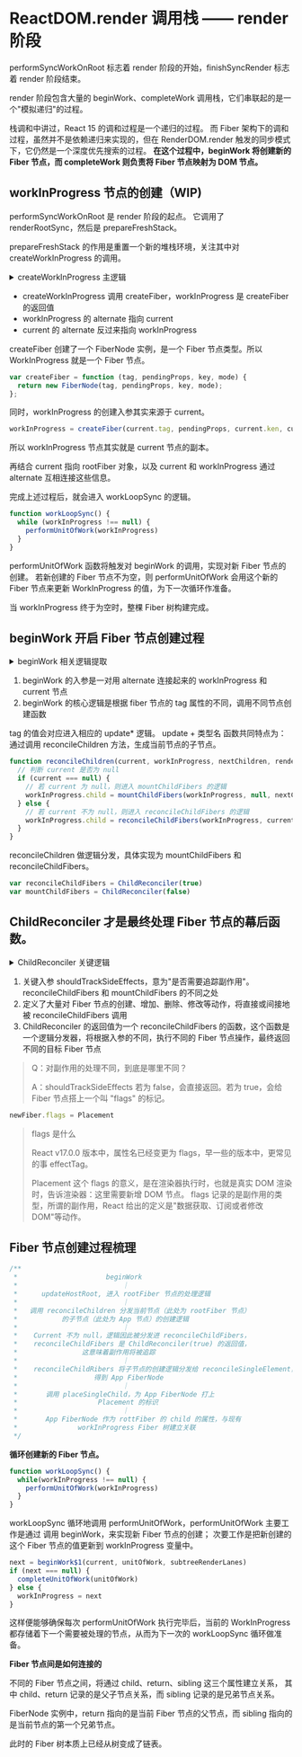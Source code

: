 # ReactDOM.render 调用栈 —— render 阶段

performSyncWorkOnRoot 标志着 render 阶段的开始，finishSyncRender 标志着 render 阶段结束。

render 阶段包含大量的 beginWork、completeWork 调用栈，它们串联起的是一个"模拟递归"的过程。

栈调和中讲过，React 15 的调和过程是一个递归的过程。
而 Fiber 架构下的调和过程，虽然并不是依赖递归来实现的，但在 RenderDOM.render 触发的同步模式下，它仍然是一个深度优先搜索的过程。
**在这个过程中，beginWork 将创建新的 Fiber 节点，而 completeWork 则负责将 Fiber 节点映射为 DOM 节点。**

## workInProgress 节点的创建（WIP)

performSyncWorkOnRoot 是 render 阶段的起点。
它调用了 renderRootSync，然后是 prepareFreshStack。

prepareFreshStack 的作用是重置一个新的堆栈环境，关注其中对 createWorkInProgress 的调用。

<details>
<summary>
createWorkInProgress 主逻辑
</summary>

```javascript
// 这里入参中的 current 传入的是现有树结构中的 rootFiber 对象
function createWorkInProgress(current, pendingProps) {
  var workInProgress = current.alternate
  // ReactDOM.render 触发的首屏渲染将进入这个逻辑
  if (workInProgress === null) {
    // 这是需要你关注的第一个点，workInProgress 是 createFiber 方法的返回值
    workInProgress = createFiber(current.tag, pendingProps, current.key, current.mode)
    workInProgress.elementType = current.elementType
    workInProgress.type = current.type
    workInProgress.stateNode = current.stateNode
    // 这是需要你关注的第二个点，workInProgress 的 alternate 将指向 current
    workInProgress.alternate = current
    // 这是需要你关注的第三个点，current 的 alternate 将反过来指向 workInProgress
    current.alternate = workInProgress
  } else {
    // else 的逻辑此处先不用关注
  }

  // 以下省略大量 workInProgress 对象的属性处理逻辑
  // 返回 workInProgress 节点
  return workInProgress
}
```
</details>

- createWorkInProgress 调用 createFiber，workInProgress 是 createFiber 的返回值
- workInProgress 的 alternate 指向 current
- current 的 alternate 反过来指向 workInProgress

createFiber 创建了一个 FiberNode 实例，是一个 Fiber 节点类型。所以 WorkInProgress 就是一个 Fiber 节点。
```javascript
var createFiber = function (tag, pendingProps, key, mode) {
  return new FiberNode(tag, pendingProps, key, mode);
};
```
同时，workInProgress 的创建入参其实来源于 current。
```javascript
workInProgress = createFiber(current.tag, pendingProps, current.ken, current.mode)
```
所以 workInProgress 节点其实就是 current 节点的副本。

再结合 current 指向 rootFiber 对象，以及 current 和 workInProgress 通过 alternate 互相连接这些信息。

完成上述过程后，就会进入 workLoopSync 的逻辑。
```javascript
function workLoopSync() {
  while (workInProgress !== null) {
    performUnitOfWork(workInProgress)
  }
}
```
performUnitOfWork 函数将触发对 beginWork 的调用，实现对新 Fiber 节点的创建。
若新创建的 Fiber 节点不为空，则 performUnitOfWork 会用这个新的 Fiber 节点来更新 WorkInProgress 的值，为下一次循环作准备。

当 workInProgress 终于为空时，整棵 Fiber 树构建完成。

## beginWork 开启 Fiber 节点创建过程

<details>
<summary>
beginWork 相关逻辑提取
</summary>

```javascript
function beginWork(current, workInProgress, renderLanes) {
  // ...
  //  current 节点不为空的情况下，会加一道辨识，看看是否有更新逻辑要处理
  if (current !== null) {
    // 获取新旧 props
    var oldProps = current.memoizedProps
    var newProps = workInProgress.pendingProps
    // 若 props 更新或者上下文改变，则认为需要"接受更新"
    if (oldProps !== newProps || hasContextChanged() || (
     workInProgress.type !== current.type )) {
      // 打个更新标
      didReceiveUpdate = true
    } else if (xxx) {
      // 不需要更新的情况 A
      return A
    } else {
      if (`需要更新的情况 B`) {
        didReceiveUpdate = true
      } else {
        // 不需要更新的其他情况，这里我们的首次渲染就将执行到这一行的逻辑
        didReceiveUpdate = false
      }
    }
  } else {
    didReceiveUpdate = false
  }
  // ...
  // 这坨 switch 是 beginWork 中的核心逻辑，原有的代码量相当大
  switch (workInProgress.tag) {
    // ...
    // 这里省略掉大量形如"case: xxx"的逻辑
    // 根节点将进入这个逻辑
    case HostRoot:
      return updateHostRoot(current, workInProgress, renderLanes)
    // dom 标签对应的节点将进入这个逻辑
    case HostComponent:
      return updateHostComponent(current, workInProgress, renderLanes)
    // 文本节点将进入这个逻辑
    case HostText:
      return updateHostText(current, workInProgress)
    // ...
    // 这里省略掉大量形如"case: xxx"的逻辑
  }
  // 这里是错误兜底，处理 switch 匹配不上的情况
  {
    {
      throw Error(
        "Unknown unit of work tag (" +
          workInProgress.tag +
          "). This error is likely caused by a bug in React. Please file an issue."
      )
    }
  }
}

```
</details>

1. beginWork 的入参是一对用 alternate 连接起来的 workInProgress 和 current 节点
2. beginWork 的核心逻辑是根据 fiber 节点的 tag 属性的不同，调用不同节点创建函数

tag 的值会对应进入相应的 update* 逻辑。
update + 类型名 函数共同特点为：通过调用 reconcileChildren 方法，生成当前节点的子节点。

```javascript
function reconcileChildren(current, workInProgress, nextChildren, renderLanes) {
  // 判断 current 是否为 null
  if (current === null) {
    // 若 current 为 null，则进入 mountChildFibers 的逻辑
    workInProgress.child = mountChildFibers(workInProgress, null, nextChildren, renderLanes)
  } else {
    // 若 current 不为 null，则进入 reconcileChildFibers 的逻辑
    workInProgress.child = reconcileChildFibers(workInProgress, current.child, nextChildren, renderLanes)
  }
}
```

reconcileChildren 做逻辑分发，具体实现为 mountChildFibers 和 reconcileChildFibers。

```javascript
var reconcileChildFibers = ChildReconciler(true)
var mountChildFibers = ChildReconciler(false)
```

## ChildReconciler 才是最终处理 Fiber 节点的幕后函数。

<details>
<summary>
ChildReconciler 关键逻辑
</summary>

```javascript
function ChildReconciler(shouldTrackSideEffects) {
  // 删除节点的逻辑
  function deleteChild(returnFiber, childToDelete) {
    if (!shouldTrackSideEffects) {
      // Noop.
      return
    }
    // 以下执行删除逻辑
  }

  // ......

  // 单个节点的插入逻辑
  function placeSingleChild(newFiber) {
    if (shouldTrackSideEffects && newFiber.alternate === null) {
      newFiber.flags = Placement
    }
    return newFiber
  }

  // 插入节点的逻辑
  function placeChild(newFiber, lastPlacedIndex, newIndex) {
    newFiber.index = newIndex
    if (!shouldTrackSideEffects) {
      // Noop.
      return lastPlacedIndex
    }
    // 以下执行插入逻辑
  }

  // ......
  // 此处省略一系列 updateXXX 的函数，它们用于处理 Fiber 节点的更新

  // 处理不止一个子节点的情况
  function reconcileChildrenArray(returnFiber, currentFirstChild, newChildren, lanes) {
    // ......
  }
  // 此处省略一堆 reconcileXXXXX 形式的函数，它们负责处理具体的 reconcile 逻辑
  function reconcileChildFibers(returnFiber, currentFirstChild, newChild, lanes) {
    // 这是一个逻辑分发器，它读取入参后，会经过一系列的条件判断，调用上方所定义的负责具体节点操作的函数
  }
  // 将总的 reconcileChildFibers 函数返回
  return reconcileChildFibers
}
```

[查看具体文件](https://github.com/facebook/react/blob/56e9feead0f91075ba0a4f725c9e4e343bca1c67/packages/react-reconciler/src/ReactChildFiber.old.js#L253)
</details>

1. 关键入参 shouldTrackSideEffects，意为"是否需要追踪副作用"。reconcileChildFibers 和 mountChildFibers 的不同之处
2. 定义了大量对 Fiber 节点的创建、增加、删除、修改等动作，将直接或间接地被 reconcileChildFibers 调用
3. ChildReconciler 的返回值为一个 reconcileChildFibers 的函数，这个函数是一个逻辑分发器，将根据入参的不同，执行不同的 Fiber 节点操作，最终返回不同的目标 Fiber 节点

> Q：对副作用的处理不同，到底是哪里不同？
>
> A：shouldTrackSideEffects 若为 false，会直接返回。若为 true，会给 Fiber 节点搭上一个叫 "flags" 的标记。
```javascript
newFiber.flags = Placement
```

> flags 是什么
>
> React v17.0.0 版本中，属性名已经变更为 flags，早一些的版本中，更常见的事 effectTag。
>
> Placement 这个 flags 的意义，是在渲染器执行时，也就是真实 DOM 渲染时，告诉渲染器：这里需要新增 DOM 节点。
> flags 记录的是副作用的类型，所谓的副作用，React 给出的定义是"数据获取、订阅或者修改 DOM"等动作。

## Fiber 节点创建过程梳理

```javascript
/**
 *                      beginWork
 *                          ｜
 *      updateHostRoot, 进入 rootFiber 节点的处理逻辑
 *                          ｜
 *   调用 reconcileChildren 分发当前节点（此处为 rootFiber 节点）
 *           的子节点（此处为 App 节点）的创建逻辑
 *                          ｜
 *    Current 不为 null，逻辑因此被分发进 reconcileChildFibers，
 *    reconcileChildFibers 是 ChildReconciler(true) 的返回值，
 *                这意味着副作用将被追踪
 *                          ｜
 *    reconcileChildRibers 将子节点的创建逻辑分发给 reconcileSingleElement，
 *                   得到 App FiberNode
 *                          ｜
 *       调用 placeSingleChild，为 App FiberNode 打上
 *                    Placement 的标识
 *                          ｜
 *       App FiberNode 作为 rottFiber 的 child 的属性，与现有
 *               workInProgress Fiber 树建立关联
 */
```

**循环创建新的 Fiber 节点。**

```javascript
function workLoopSync() {
  while(workInProgress !== null) {
    performUnitOfWork(workInProgress)
  }
}
```

workLoopSync 循环地调用 performUnitOfWork，performUnitOfWork 主要工作是通过 调用 beginWork，来实现新 Fiber 节点的创建；
次要工作是把新创建的这个 Fiber 节点的值更新到 workInProgress 变量中。

```javascript
next = beginWork$1(current, unitOfWork, subtreeRenderLanes)
if (next === null) {
  completeUnitOfWork(unitOfWork)
} else {
  workInProgress = next
}
```

这样便能够确保每次 performUnitOfWork 执行完毕后，当前的 WorkInProgress 都存储着下一个需要被处理的节点，从而为下一次的 workLoopSync 循环做准备。

**Fiber 节点间是如何连接的**

不同的 Fiber 节点之间，将通过 child、return、sibling 这三个属性建立关系，
其中 child、return 记录的是父子节点关系，而 sibling 记录的是兄弟节点关系。

FiberNode 实例中，return 指向的是当前 Fiber 节点的父节点，而 sibling 指向的是当前节点的第一个兄弟节点。

此时的 Fiber 树本质上已经从树变成了链表。
